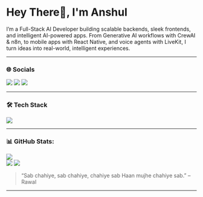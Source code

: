 <h1>Hey There👋, I'm Anshul </h1>

I’m a Full-Stack AI Developer building scalable backends, sleek frontends, and intelligent AI-powered apps. From Generative AI workflows with CrewAI & n8n, to mobile apps with React Native, and voice agents with LiveKit, I turn ideas into real-world, intelligent experiences.

---

### 🌐 Socials

<p>
  <a href="https://your-portfolio.com" target="_blank"><img src="https://img.shields.io/badge/Portfolio-000?style=for-the-badge&logo=vercel&logoColor=white" /></a>
  <a href="https://linkedin.com/in/your-linkedin" target="_blank"><img src="https://img.shields.io/badge/LinkedIn-0A66C2?style=for-the-badge&logo=linkedin&logoColor=white" /></a>
  <a href="mailto:your.email@example.com"><img src="https://img.shields.io/badge/Email-D14836?style=for-the-badge&logo=gmail&logoColor=white" /></a>
</p>

---

### 🛠️ Tech Stack

<p>
  <img src="https://skillicons.dev/icons?i=js,ts,react,nextjs,nodejs,express,ubuntu,python,fastapi,tailwind,figma,git,docker,mongodb,postgres,postman,pnpm" />
</p>

---

### 📊 GitHub Stats:
![](https://nirzak-streak-stats.vercel.app/?user=anshulkardam&theme=gotham&hide_border=true)<br/>
![](https://github-readme-stats.vercel.app/api/top-langs/?username=anshulkardam&theme=gotham&hide_border=true&include_all_commits=true&count_private=true&layout=compact)
![](https://github-profile-trophy.vercel.app/?username=anshulkardam&theme=monokai&no-frame=true&no-bg=true&margin-w=4)


> “Sab chahiye, sab chahiye, chahiye sab Haan mujhe chahiye sab.” – Rawal

---

